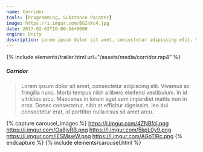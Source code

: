```yaml
---
name: Corridor
tools: [Programming, Substance Painter]
image: https://i.imgur.com/BGInXc4.jpg
date: 2017-02-02T10:00:54+0000
engine: Unity
description: Lorem ipsum dolor sit amet, consectetur adipiscing elit. Vivamus ac fringilla nunc. 
---
```

{% include elements/trailer.html url="/assets/media/corridor.mp4" %}
##### Corridor
>  Lorem ipsum dolor sit amet, consectetur adipiscing elit. Vivamus ac fringilla nunc. Morbi tempus nibh a libero eleifend vestibulum. In id ultricies arcu. Maecenas in lorem eget sem imperdiet mattis non in eros. Donec consectetur, nibh at efficitur dignissim, leo dui consectetur erat, id porttitor nulla risus sit amet arcu.


{% capture carousel_images %}
https://i.imgur.com/4ZNBfcj.png
https://i.imgur.com/Oa8jvRB.png
https://i.imgur.com/5kpL0y9.png
https://i.imgur.com/iESMswW.png
https://i.imgur.com/AGoTlRc.png
{% endcapture %}
{% include elements/carousel.html %}
